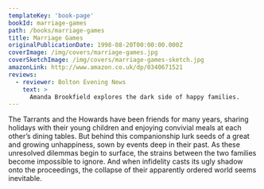```yaml
---
templateKey: 'book-page'
bookId: marriage-games
path: /books/marriage-games
title: Marriage Games
originalPublicationDate: 1998-08-20T00:00:00.000Z
coverImage: /img/covers/marriage-games.jpg
coverSketchImage: /img/covers/marriage-games-sketch.jpg
amazonLink: http://www.amazon.co.uk/dp/0340671521
reviews:
  - reviewer: Bolton Evening News
    text: >
      Amanda Brookfield explores the dark side of happy families.
---
```


The Tarrants and the Howards have been friends for many years, sharing holidays with their young children and enjoying convivial meals at each other’s dining tables. But behind this companionship lurk seeds of a great and growing unhappiness, sown by events deep in their past. As these unresolved dilemmas begin to surface, the strains between the two families become impossible to ignore. And when infidelity casts its ugly shadow onto the proceedings, the collapse of their apparently ordered world seems inevitable.
